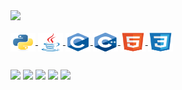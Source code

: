 <div>
<a href="https://github.com/VOS04">
 <img height= "180em" src = "https://github-readme-stats.vercel.app/api?username=VOS04&show_icons=true&theme=dark&include_all_commits=true&count_private=true"/>
</div>  
  
 <div style="display: inline_block"><br>
   <img align="center" alt="Valdeno-Python" height="30" width="40" src="https://raw.githubusercontent.com/devicons/devicon/master/icons/python/python-original.svg">
   <img align="center" alt="Valdeno-Java" height="30" width="40" src="https://raw.githubusercontent.com/devicons/devicon/master/icons/java/java-original.svg">
   <img align="center" alt="Valdeno-C" height="30" width="40" src="https://raw.githubusercontent.com/devicons/devicon/master/icons/c/c-original.svg">
  <img align="center" alt="Valdeno-C++" height="30" width="40" src="https://raw.githubusercontent.com/devicons/devicon/master/icons/cplusplus/cplusplus-original.svg">
   <img align="center" alt="Valdeno-HTML" height="30" width="40" src="https://raw.githubusercontent.com/devicons/devicon/master/icons/html5/html5-original.svg">
  <img align="center" alt="Valdeno-CSS" height="30" width="40" src="https://raw.githubusercontent.com/devicons/devicon/master/icons/css3/css3-original.svg">
 </div>

 ##
 
 <div>
  <a href = "mailto:valdeno68@gmail.com"><img src="https://img.shields.io/badge/-Gmail-%23333?style=for-the-badge&logo=gmail&logoColor=white" target="_blank"></a>
   <a href="https://www.linkedin.com/in/valdeno-oliveira-b35125146/" target="_blank"><img src="https://img.shields.io/badge/-LinkedIn-%230077B5?style=for-the-badge&logo=linkedin&logoColor=white" target="_blank"></a>
  <a href="https://www.youtube.com/channel/UC_-uuuZbY0AAt9CViNzvc-Q" target="_blank"><img src="https://img.shields.io/badge/Eclipse-2C2255?style=for-the-badge&logo=eclipse&logoColor=white"></a>
  <a href="https://www.youtube.com/channel/UC_-uuuZbY0AAt9CViNzvc-Q" target="_blank"><img src="https://img.shields.io/badge/Arduino_IDE-00979D?style=for-the-badge&logo=arduino&logoColor=white"></a>
  <a href="https://www.youtube.com/channel/UC_-uuuZbY0AAt9CViNzvc-Q" target="_blank"><img src="https://img.shields.io/badge/Visual_Studio_Code-0078D4?style=for-the-badge&logo=visual%20studio%20code&logoColor=white"></a>
 </div>

